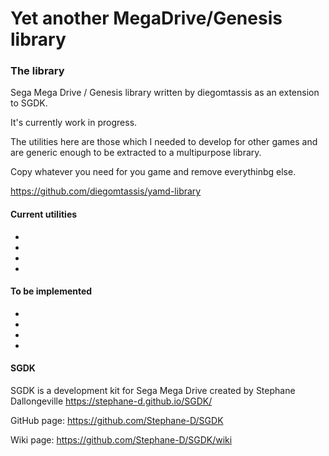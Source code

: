 # Yet another MegaDrive/Genesis library

### The library


Sega Mega Drive / Genesis library written by diegomtassis as an extension to SGDK.

It's currently work in progress.

The utilities here are those which I needed to develop for other games and are generic enough to be extracted to a multipurpose library.

Copy whatever you need for you game and remove everythinbg else.

https://github.com/diegomtassis/yamd-library


#### Current utilities
* 
*
*
*

#### To be implemented
* 
*
*
*


#### SGDK

SGDK is a development kit for Sega Mega Drive created by Stephane Dallongeville
https://stephane-d.github.io/SGDK/

GitHub page: https://github.com/Stephane-D/SGDK

Wiki page: https://github.com/Stephane-D/SGDK/wiki
